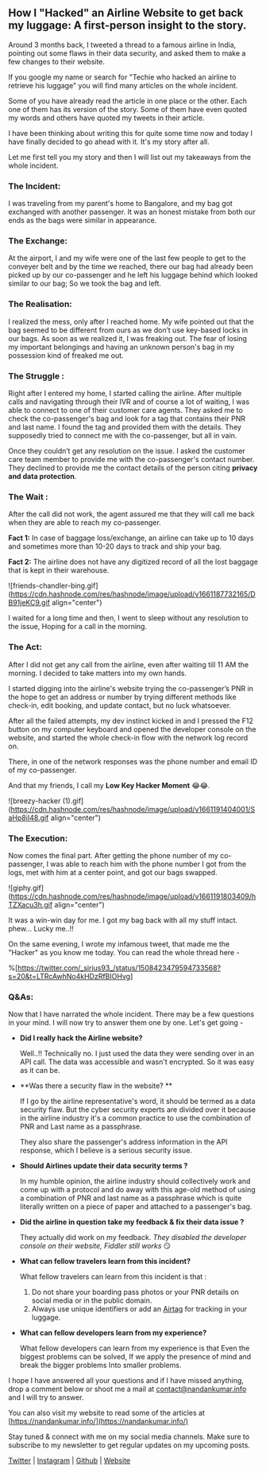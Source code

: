 ## How I "Hacked" an Airline Website to get back my luggage: A first-person insight to the story.

Around 3 months back, I tweeted a thread to a famous airline in India, pointing out some flaws in their data security, and asked them to make a few changes to their website.

If you google my name or search for "Techie who hacked an airline to retrieve his luggage" you will find many articles on the whole incident. 

Some of you have already read the article in one place or the other.  Each one of them has its version of the story. Some of them have even quoted my words and others have quoted my tweets in their article.

I have been thinking about writing this for quite some time now and today I have finally decided to go ahead with it. It's my story after all.

Let me first tell you my story and then I will list out my takeaways from the whole incident.


### The Incident:
I was traveling from my parent's home to Bangalore, and my bag got exchanged with another passenger. It was an honest mistake from both our ends as the bags were similar in appearance.

### The Exchange: 
At the airport, I and my wife were one of the last few people to get to the conveyer belt and by the time we reached, there our bag had already been picked up by our co-passenger and he left his luggage behind which looked similar to our bag; So we took the bag and left.

### The Realisation:
I realized the mess, only after I reached home. My wife pointed out that the bag seemed to be different from ours as we don’t use key-based locks in our bags. As soon as we realized it, I was freaking out. The fear of losing my important belongings and having an unknown person's bag in my possession kind of freaked me out.

### The Struggle :
Right after I entered my home, I started calling the airline. After multiple calls and navigating through their IVR and of course a lot of waiting, I was able to connect to one of their customer care agents. They asked me to check the co-passenger's bag and look for a tag that contains their PNR and last name. I found the tag and provided them with the details. They supposedly tried to connect me with the co-passenger, but all in vain. 

Once they couldn’t get any resolution on the issue. I asked the customer care team member to provide me with the co-passenger's contact number. They declined to provide me the contact details of the person citing **privacy and data protection**.

### The Wait :
After the call did not work, the agent assured me that they will call me back when they are able to reach my co-passenger.



**Fact 1:** In case of baggage loss/exchange, an airline can take up to 10 days and sometimes more than 10-20 days to track and ship your bag. 

**Fact 2:** The airline does not have any digitized record of all the lost baggage that is kept in their warehouse.


![friends-chandler-bing.gif](https://cdn.hashnode.com/res/hashnode/image/upload/v1661187732165/DB91jeKC9.gif align="center")

I waited for a long time and then, I went to sleep without any resolution to the issue, Hoping for a call in the morning.

### The Act:
After I did not get any call from the airline, even after waiting till 11 AM the morning. I decided to take matters into my own hands.

I started digging into the airline's website trying the co-passenger’s PNR in the hope to get an address or number by trying different methods like check-in, edit booking, and update contact, but no luck whatsoever.

After all the failed attempts, my dev instinct kicked in and I pressed the F12 button on my computer keyboard and opened the developer console on the website, and started the whole check-in flow with the network log record on.

There, in one of the network responses was the phone number and email ID of my co-passenger. 

And that my friends, I call my **Low Key Hacker Moment** 😂😂.


![breezy-hacker (1).gif](https://cdn.hashnode.com/res/hashnode/image/upload/v1661191404001/SaHp8iI48.gif align="center")

### The Execution:
Now comes the final part.
After getting the phone number of my co-passenger, I was able to reach him with the phone number I got from the logs,  met with him at a center point, and got our bags swapped. 

![giphy.gif](https://cdn.hashnode.com/res/hashnode/image/upload/v1661191803409/hTZXacu3h.gif align="center")

It was a win-win day for me. I got my bag back with all my stuff intact. phew... Lucky me..!!

On the same evening, I wrote my infamous tweet, that made me the "Hacker" as you know me today. You can read the whole thread here - 

%[https://twitter.com/_sirius93_/status/1508423479594733568?s=20&t=LTRcAwhNo4kHDzRfBIOHvg]

### Q&As: 
Now that I have narrated the whole incident. There may be a few questions in your mind. I will now try to answer them one by one. Let's get going -

- **Did I really hack the Airline website?**

   Well..!! Technically no. I just used the data they were sending over in an API call. The data was accessible and wasn't encrypted. So it was easy as it can be.

- **Was there a security flaw in the website? **
   
  If I go by the airline representative's word, it should be termed as a data security flaw.  But the cyber security experts are divided over it because in the airline industry it's a common practice to use the combination of PNR and Last name as a passphrase. 

  They also share the passenger's address information in the API response, which I believe is a serious security issue.

- **Should Airlines update their data security terms ?**
   
  In my humble opinion, the airline industry should collectively work and come up with a protocol and do away with this age-old method of using a combination of PNR and last name as a passphrase which is quite literally written on a piece of paper and attached to a passenger's bag.

- **Did the airline in question take my feedback & fix their data issue ?**
   
  They actually did work on my feedback. *They disabled the developer console on their website, Fiddler still works*   😏

- **What can fellow travelers learn from this incident?**

  What fellow travelers can learn from this incident is that :
  1. Do not share your boarding pass photos or your PNR details on social media or in the public domain.
  2. Always use unique identifiers or add an [Airtag](https://amzn.to/3QNnlTN) for tracking in your luggage. 

- **What can fellow developers learn from my experience?**

  What fellow developers can learn from my experience is that Even the biggest problems can be solved, If we apply the presence of mind and break the bigger problems Into smaller problems.

I hope I have answered all your questions and if I have missed anything, drop a comment below or shoot me a mail at [contact@nandankumar.info](contact@nandankumar.info) and I will try to answer.

You can also visit my website to read some of the articles at [https://nandankumar.info/](https://nandankumar.info/)

Stay tuned & connect with me on my social media channels. Make sure to subscribe to my newsletter to get regular updates on my upcoming posts.

[Twitter](https://twitter.com/_sirius93_) | [Instagram](https://www.instagram.com/_sirius93_) | [Github](https://github.com/sirius93) | [Website](https://nandankumar.info)




